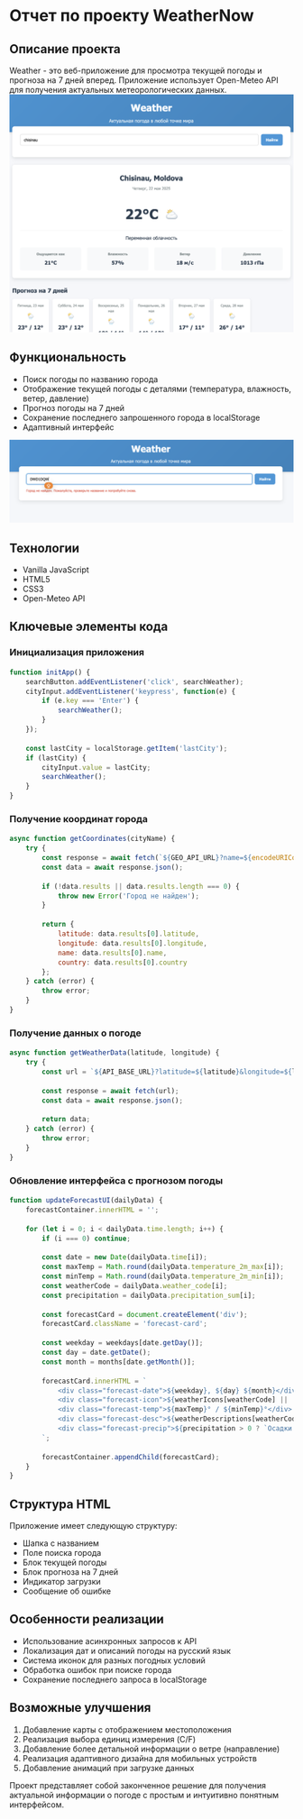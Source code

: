 # Отчет по проекту WeatherNow

## Описание проекта
Weather - это веб-приложение для просмотра текущей погоды и прогноза на 7 дней вперед. Приложение использует Open-Meteo API для получения актуальных метеорологических данных.
![screen1.png](img/screen1.png)
## Функциональность
- Поиск погоды по названию города
- Отображение текущей погоды с деталями (температура, влажность, ветер, давление)
- Прогноз погоды на 7 дней
- Сохранение последнего запрошенного города в localStorage
- Адаптивный интерфейс
    
![screen2.png](img/screen2.png)
## Технологии
- Vanilla JavaScript
- HTML5
- CSS3
- Open-Meteo API

## Ключевые элементы кода

### Инициализация приложения
```javascript
function initApp() {
    searchButton.addEventListener('click', searchWeather);
    cityInput.addEventListener('keypress', function(e) {
        if (e.key === 'Enter') {
            searchWeather();
        }
    });

    const lastCity = localStorage.getItem('lastCity');
    if (lastCity) {
        cityInput.value = lastCity;
        searchWeather();
    }
}
```

### Получение координат города
```javascript
async function getCoordinates(cityName) {
    try {
        const response = await fetch(`${GEO_API_URL}?name=${encodeURIComponent(cityName)}&count=1`);
        const data = await response.json();

        if (!data.results || data.results.length === 0) {
            throw new Error('Город не найден');
        }

        return {
            latitude: data.results[0].latitude,
            longitude: data.results[0].longitude,
            name: data.results[0].name,
            country: data.results[0].country
        };
    } catch (error) {
        throw error;
    }
}
```

### Получение данных о погоде
```javascript
async function getWeatherData(latitude, longitude) {
    try {
        const url = `${API_BASE_URL}?latitude=${latitude}&longitude=${longitude}&current=temperature_2m,relative_humidity_2m,apparent_temperature,precipitation,weather_code,pressure_msl,wind_speed_10m&daily=weather_code,temperature_2m_max,temperature_2m_min,precipitation_sum&timezone=auto`;

        const response = await fetch(url);
        const data = await response.json();

        return data;
    } catch (error) {
        throw error;
    }
}
```

### Обновление интерфейса с прогнозом погоды
```javascript
function updateForecastUI(dailyData) {
    forecastContainer.innerHTML = '';

    for (let i = 0; i < dailyData.time.length; i++) {
        if (i === 0) continue;

        const date = new Date(dailyData.time[i]);
        const maxTemp = Math.round(dailyData.temperature_2m_max[i]);
        const minTemp = Math.round(dailyData.temperature_2m_min[i]);
        const weatherCode = dailyData.weather_code[i];
        const precipitation = dailyData.precipitation_sum[i];

        const forecastCard = document.createElement('div');
        forecastCard.className = 'forecast-card';

        const weekday = weekdays[date.getDay()];
        const day = date.getDate();
        const month = months[date.getMonth()];

        forecastCard.innerHTML = `
            <div class="forecast-date">${weekday}, ${day} ${month}</div>
            <div class="forecast-icon">${weatherIcons[weatherCode] || '🌈'}</div>
            <div class="forecast-temp">${maxTemp}° / ${minTemp}°</div>
            <div class="forecast-desc">${weatherDescriptions[weatherCode] || 'Неизвестно'}</div>
            <div class="forecast-precip">${precipitation > 0 ? `Осадки: ${precipitation} мм` : 'Без осадков'}</div>
        `;

        forecastContainer.appendChild(forecastCard);
    }
}
```

## Структура HTML
Приложение имеет следующую структуру:
- Шапка с названием
- Поле поиска города
- Блок текущей погоды
- Блок прогноза на 7 дней
- Индикатор загрузки
- Сообщение об ошибке

## Особенности реализации
- Использование асинхронных запросов к API
- Локализация дат и описаний погоды на русский язык
- Система иконок для разных погодных условий
- Обработка ошибок при поиске города
- Сохранение последнего запроса в localStorage

## Возможные улучшения
1. Добавление карты с отображением местоположения
2. Реализация выбора единиц измерения (C/F)
3. Добавление более детальной информации о ветре (направление)
4. Реализация адаптивного дизайна для мобильных устройств
5. Добавление анимаций при загрузке данных

Проект представляет собой законченное решение для получения актуальной информации о погоде с простым и интуитивно понятным интерфейсом.
